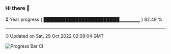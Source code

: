### Hi there 👋

⏳ Year progress { ████████████████████████▁▁▁▁▁▁ } 82.49 %

---

⏰ Updated on Sat, 29 Oct 2022 02:08:04 GMT

![Progress Bar CI](https://github.com/ZhaoGui/ZhaoGui/workflows/Progress%20Bar%20CI/badge.svg)
